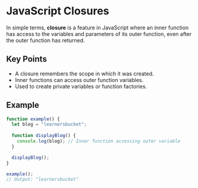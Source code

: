 # JavaScript Closures

In simple terms, **closure** is a feature in JavaScript where an inner function has access to the variables and parameters of its outer function, even after the outer function has returned.

## Key Points
- A closure remembers the scope in which it was created.
- Inner functions can access outer function variables.
- Used to create private variables or function factories.

## Example

```javascript
function example() {
  let blog = "learnersbucket";
  
  function displayBlog() {
    console.log(blog); // Inner function accessing outer variable
  }

  displayBlog();
}

example();
// Output: "learnersbucket"
